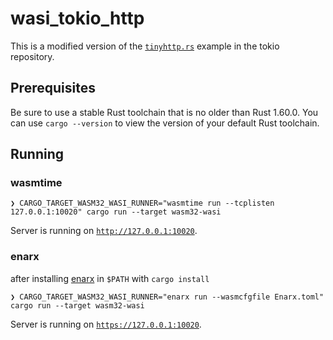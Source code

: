 # wasi_tokio_http

This is a modified version of the
[`tinyhttp.rs`](https://github.com/tokio-rs/tokio/blob/5288e1e144d33ace0070325b16029523b1db0ffe/examples/tinyhttp.rs)
example in the tokio repository.

## Prerequisites

Be sure to use a stable Rust toolchain that is no older than Rust 1.60.0. You can use `cargo --version` to view the version of your default Rust toolchain.

## Running

### wasmtime

```console
❯ CARGO_TARGET_WASM32_WASI_RUNNER="wasmtime run --tcplisten 127.0.0.1:10020" cargo run --target wasm32-wasi  
```

Server is running on [`http://127.0.0.1:10020`](http://127.0.0.1:10020).

### enarx

after installing [enarx](https://github.com/enarx/enarx/) in `$PATH` with `cargo install`

```console
❯ CARGO_TARGET_WASM32_WASI_RUNNER="enarx run --wasmcfgfile Enarx.toml" cargo run --target wasm32-wasi 
```

Server is running on [`https://127.0.0.1:10020`](https://127.0.0.1:10020).
